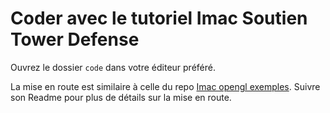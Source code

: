 # Coder avec le tutoriel Imac Soutien Tower Defense

Ouvrez le dossier `code` dans votre éditeur préféré.

La mise en route est similaire à celle du repo [Imac opengl exemples](https://github.com/guillaume-haerinck/imac-opengl-exemples). 
Suivre son Readme pour plus de détails sur la mise en route.
